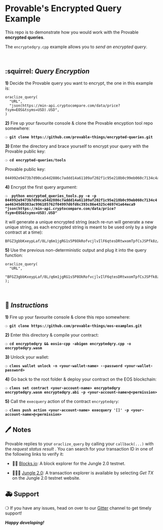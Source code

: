 # Provable's Encrypted Query Example

This repo is to demonstrate how you would work with the Provable **encrypted queries**.

The `encryptedqry.cpp` example allows you to *send an encrypted query*.

&nbsp;

## :squirrel: _Query Encryption_

**1)** Decide the Provable query you want to encrypt, the one in this example is:

```
oraclize_query(
  "URL",
  "json(https://min-api.cryptocompare.com/data/price?fsym=EOS&tsyms=USD).USD",
)
```

**2)** Fire up your favourite console & clone the Provable encyption tool repo somewhere:

__`❍ git clone https://github.com/provable-things/encrypted-queries.git`__

**3)** Enter the directory and brace yourself to encrypt your query with the Provable public key:

__`❍ cd encrypted-queries/tools`__

Provable public key:

```
044992e9473b7d90ca54d2886c7addd14a61109af202f1c95e218b0c99eb060c7134c4ae46345d0383ac996185762f04997d6fd6c393c86e4325c469741e64eca9
```

**4)** Encrypt the first query argument:

__`❍  python encrypted_queries_tools.py -e -p 044992e9473b7d90ca54d2886c7addd14a61109af202f1c95e218b0c99eb060c7134c4ae46345d0383ac996185762f04997d6fd6c393c86e4325c469741e64eca9 "json(https://min-api.cryptocompare.com/data/price?fsym=EOS&tsyms=USD).USD"`__

it will generate a unique encrypted string (each re-run will generate a new unique string, as each encrypted string is meant to be used only by a single contract at a time):

```
BFGZ3gbbKxeypLaf/8L/q6m1jgRG1s5P8OkRofvcjlvIlF6qtesDRtwxomTpfCsJSPfk8z/rw7rYzz8kZOzeh+bFOJyzsojnFektOk8aJuGvFWijFtZvtYAfnFmBDce/f+dcTLsnrmWW4DQIQ2+2LKrOHKliYImtjQlHsPXpQG3giaY5cRkDBCEXdDmJiWMQ8lRFatZYjXa95Q==
```

**5)** Use the previous non-deterministic output and plug it into the query function:

```
oraclize_query(
  "URL",
  "BFGZ3gbbKxeypLaf/8L/q6m1jgRG1s5P8OkRofvcjlvIlF6qtesDRtwxomTpfCsJSPfk8z/rw7rYzz8kZOzeh+bFOJyzsojnFektOk8aJuGvFWijFtZvtYAfnFmBDce/f+dcTLsnrmWW4DQIQ2+2LKrOHKliYImtjQlHsPXpQG3giaY5cRkDBCEXdDmJiWMQ8lRFatZYjXa95Q==",
);
```

&nbsp;

## :page_with_curl: *Instructions*

**1)** Fire up your favourite console & clone this repo somewhere:

__`❍ git clone https://github.com/provable-things/eos-examples.git`__

**2)** Enter this directory & compile your contract:

__`❍ cd encryptedqry && eosio-cpp -abigen encryptedqry.cpp -o encryptedqry.wasm`__

**3)** Unlock your wallet:

__`❍ cleos wallet unlock -n <your-wallet-name> --password <your-wallet-password>`__

**4)** Go back to the root folder & deploy your contract on the EOS blockchain:

__`❍ cleos set contract <your-account-name> encryptedqry encryptedqry.wasm encryptedqry.abi -p <your-account-name>@<permission>`__

**5)** Call the `execquery` action of the contract `encryptedqry`:

__`❍ cleos push action <your-account-name> execquery '[]' -p <your-account-name>@<permission>`__

## :pen: Notes

Provable replies to your `oraclize_query` by calling your `callback(...)` with the *request status result* .
You can search for your transaction ID in one of the following links to verify it:

* :mag_right::ledger: [Blocks.io](https://jungle.bloks.io/): A block explorer for the Jungle 2.0 testnet.

* :palm_tree::lion::palm_tree: [Jungle 2.0](https://monitor.jungletestnet.io/#home): A transaction explorer is available by selecting *Get TX* on the Jungle 2.0 testnet website.

## :ambulance: Support

❍  If you have any issues, head on over to our [Gitter](https://gitter.im/provable/eos-api) channel to get timely support!

***Happy developing!***

